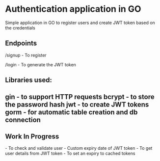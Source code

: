 <h1>Authentication application in GO</h1>

Simple application in GO to register users and create JWT token based on the credentials

<h2>Endpoints</h2>

/signup - To register

/login - To generate the JWT token

<h2>Libraries used:<h2>

gin - to support HTTP requests
bcrypt - to store the password hash
jwt - to create JWT tokens
gorm - for automatic table creation and db connection

<h2>Work In Progress</h2>
- To check and validate user
- Custom expiry date of JWT token
- To get user details from JWT token
- To set an expiry to cached tokens
